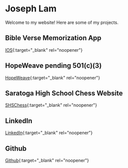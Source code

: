 # Joseph Lam
Welcome to my website! Here are some of my projects. 
## Bible Verse Memorization App
[IOS](https://apps.apple.com/us/app/bible-verse-memorizer/id6752735068){:target="_blank" rel="noopener"}  
## HopeWeave pending 501(c)(3)
[HopeWeave](https://newhopeweaveapp.appspot.com){:target="_blank" rel="noopener"}  
## Saratoga High School Chess Website
[SHSChess](https://shschess.appspot.com){:target="_blank" rel="noopener"}  
## LinkedIn
[LinkedIn](https://linkedin.com/in/josephhlam){:target="_blank" rel="noopener"}  
## Github
[Github](https://github.com/MovinIn){:target="_blank" rel="noopener"}  
